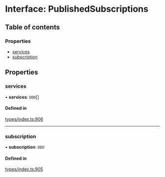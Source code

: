 # Interface: PublishedSubscriptions

## Table of contents

### Properties

- [services](PublishedSubscriptions.md#services)
- [subscription](PublishedSubscriptions.md#subscription)

## Properties

### services

• **services**: `DDO`[]

#### Defined in

[types/index.ts:906](https://github.com/nevermined-io/react-components/blob/0c1c9f6/catalog/src/types/index.ts#L906)

___

### subscription

• **subscription**: `DDO`

#### Defined in

[types/index.ts:905](https://github.com/nevermined-io/react-components/blob/0c1c9f6/catalog/src/types/index.ts#L905)
